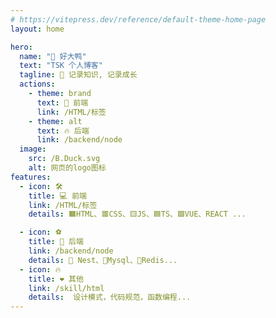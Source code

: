 ```yaml
---
# https://vitepress.dev/reference/default-theme-home-page
layout: home

hero:
  name: "🦆 好大鸭"
  text: "TSK 个人博客"
  tagline: 📓 记录知识, 记录成长
  actions:
    - theme: brand
      text: 🦌 前端
      link: /HTML/标签
    - theme: alt
      text: 🔥 后端
      link: /backend/node
  image:
    src: /B.Duck.svg
    alt: 网页的logo图标
features:
  - icon: 🛠️
    title: 💻 前端
    link: /HTML/标签
    details: 🟧HTML、🟥CSS、🟨JS、🟦TS、🟩VUE、REACT ...

  - icon: ⚽
    title: 💾 后端
    link: /backend/node
    details: 🚀 Nest、🐬Mysql、🥦Redis...
  - icon: 🔥
    title: ❤️ 其他
    link: /skill/html
    details:  设计模式，代码规范，函数编程...
---
```


<style>
:root {
  --activeColor:#5672cd;
  --vp-button-brand-active-bg:var(--activeColor);
  --vp-button-brand-hover-bg:var(--activeColor);
  --vp-custom-block-tip-text:var(--activeColor);
  --vp-c-green:var(--activeColor);
  --vp-c-green-lighter:var(--activeColor);
  --vp-button-brand-bg:var(--activeColor);
  --vp-home-hero-name-color: transparent;
  --vp-home-hero-name-background: -webkit-linear-gradient(120deg, var(--activeColor) 30%, #ccc);
  --vp-home-hero-image-background-image: linear-gradient(to top, #fee023 30%, #ebe9e07d 50%);
  --vp-home-hero-image-filter: blur(60px);
}
</style>